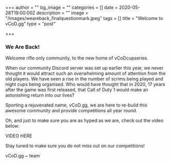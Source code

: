 +++
author = ""
bg_image = ""
categories = []
date = 2020-05-28T19:00:00Z
description = ""
image = "/images/weareback_finalquestionmark.jpeg"
tags = []
title = "Welcome to vCoD.gg"
type = "post"

+++
### **We Are Back!**

Welcome rifle only community, to the new home of vCoDcupseries.

When our community Discord server was set up earlier this year, we never thought it would attract such an overwhelming amount of attention from the old players. We have seen a rise in the number of scrims being played and night cups being organised. Who would have thought that in 2020, 17 years after the game was first released, that Call of Duty 1 would make an astonishing return into our lives?

Sporting a rejuvenated name, vCoD.gg, we are here to re-build this awesome community and provide competitions all year round. 

Oh, and just to make sure you are as hyped as we are, check out the video below:

VIDEO HERE

Stay tuned to make sure you do not miss out on our competitions!

vCoD.gg \~ team